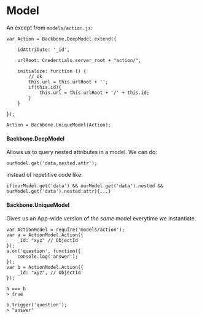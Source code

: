 # Model


An except from `models/action.js`:

    var Action = Backbone.DeepModel.extend({

        idAttribute: '_id',

        urlRoot: Credentials.server_root + "action/",

        initialize: function () {
            // ok
            this.url = this.urlRoot + '';
            if(this.id){
                this.url = this.urlRoot + '/' + this.id;
            }
        }

    });

    Action = Backbone.UniqueModel(Action);


#### Backbone.DeepModel

Allows us to query nested attributes in a model. We can do:

    ourModel.get('data.nested.attr');

instead of repetitive code like:

    if(ourModel.get('data') && ourModel.get('data').nested && ourModel.get('data').nested.attr){...}




#### Backbone.UniqueModel

Gives us an App-wide version of *the same* model everytime we instantiate.

    var ActionModel = require('models/action');
    var a = ActionModel.Action({
        _id: "xyz" // ObjectId
    });
    a.on('question', function({
        console.log('answer');
    });
    var b = ActionModel.Action({
        _id: "xyz", // ObjectId
    });

    a === b
    > true

    b.trigger('question');
    > "answer"








